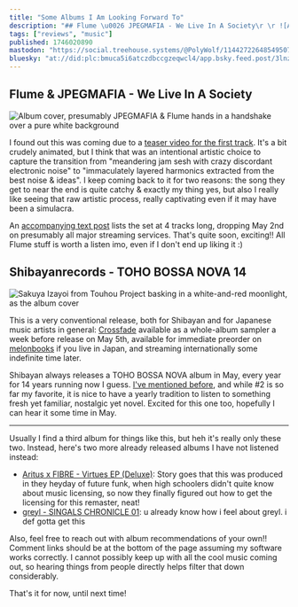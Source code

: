 ```yaml
---
title: "Some Albums I Am Looking Forward To"
description: "## Flume \u0026 JPEGMAFIA - We Live In A Society\r \r ![Album cover, presumably JPEGMAFIA \u0026 Flume hands in a handshake over a pure white backgro..."
tags: ["reviews", "music"]
published: 1746020890
mastodon: "https://social.treehouse.systems/@PolyWolf/114427226485495070"
bluesky: "at://did:plc:bmuca5i6atczdbccgzeqwcl4/app.bsky.feed.post/3lnzwq5tzu22x"
---
```


## Flume & JPEGMAFIA - We Live In A Society

![Album cover, presumably JPEGMAFIA & Flume hands in a handshake over a pure white background](<https://static.wolfgirl.dev/polywolf/blog/019686c7-873d-7ee0-85a7-07f65a3561b2/IMG_9549.png>)

I found out this was coming due to a [teaser video for the first track](https://youtu.be/lhVeE3N3Rcw). It's a bit crudely animated, but I think that was an intentional artistic choice to capture the transition from "meandering jam sesh with crazy discordant electronic noise" to "immaculately layered harmonics extracted from the best noise & ideas". I keep coming back to it for two reasons: the song they get to near the end is quite catchy & exactly my thing yes, but also I really like seeing that raw artistic process, really captivating even if it may have been a simulacra.

An [accompanying text post](http://youtube.com/post/UgkxB5iH1tU43LpjjNcsweom9kAYpz1QhYNN) lists the set at 4 tracks long, dropping May 2nd on presumably all major streaming services. That's quite soon, exciting!! All Flume stuff is worth a listen imo, even if I don't end up liking it :)

## Shibayanrecords - TOHO BOSSA NOVA 14

![Sakuya Izayoi from Touhou Project basking in a white-and-red moonlight, as the album cover](<https://static.wolfgirl.dev/polywolf/blog/019686c7-873d-7ee0-85a7-07f65a3561b2/IMG_9550.webp>)

This is a very conventional release, both for Shibayan and for Japanese music artists in general: [Crossfade](https://youtu.be/ZQtK3WALRJI) available as a whole-album sampler a week before release on May 5th, available for immediate preorder on [melonbooks](https://www.melonbooks.co.jp/detail/detail.php?product_id=2932209) if you live in Japan, and streaming internationally some indefinite time later.

Shibayan always releases a TOHO BOSSA NOVA album in May, every year for 14 years running now I guess. [I've mentioned before](https://wolfgirl.dev/blog/2025-02-16-some-albums-i-ve-been-listening-to-a-lot-recently/), and while #2 is so far my favorite, it is nice to have a yearly tradition to listen to something fresh yet familiar, nostalgic yet novel. Excited for this one too, hopefully I can hear it some time in May.

---

Usually I find a third album for things like this, but heh it's really only these two. Instead, here's two more already released albums I have not listened instead:
* [Aritus x FIBRE - Virtues EP (Deluxe)](https://neoncityrecords.bandcamp.com/album/virtues-ep-deluxe): Story goes that this was produced in they heyday of future funk, when high schoolers didn't quite know about music licensing, so now they finally figured out how to get the licensing for this remaster, neat!
* [greyl - SINGALS CHRONICLE 01](https://greyl.bandcamp.com/album/singlas-chronicle-01): u already know how i feel about greyl. i def gotta get this

Also, feel free to reach out with album recommendations of your own!! Comment links should be at the bottom of the page assuming my software works correctly. I cannot possibly keep up with all the cool music coming out, so hearing things from people directly helps filter that down considerably.

That's it for now, until next time!